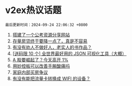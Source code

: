 # v2ex热议话题

`最后更新时间：2024-09-24 22:06:32 +0800`

1. [搭建了一个公考资源分享网站](https://www.v2ex.com/t/1075302)
1. [存量房贷终于要降一点了，真是不容易](https://www.v2ex.com/t/1075268)
1. [有没有劝人不做好人，老实人的书作品？](https://www.v2ex.com/t/1075340)
1. [[送码限 10 个] 全世界最好用的 JSON 可视化工具（大概）](https://www.v2ex.com/t/1075250)
1. [A 股要崛起了？今天高开 1%](https://www.v2ex.com/t/1075277)
1. [用妙控板可以改善手腕酸痛吗](https://www.v2ex.com/t/1075271)
1. [家庭内部买房争议](https://www.v2ex.com/t/1075419)
1. [有没有能把流量卡转换成 WIFI 的设备？](https://www.v2ex.com/t/1075221)

